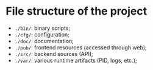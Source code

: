 # File structure of the project

* `./bin/`: binary scripts;
* `./cfg/`: configuration;
* `./doc/`: documentation;
* `./pub/`: frontend resources (accessed through web);
* `./src/`: backend sources (API);
* `./var/`: various runtime artifacts (PID, logs, etc.);
